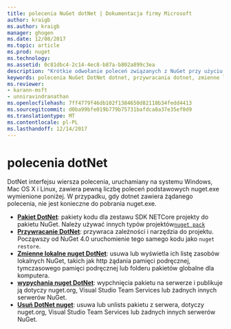 ```yaml
---
title: polecenia NuGet dotNet | Dokumentacja firmy Microsoft
author: kraigb
ms.author: kraigb
manager: ghogen
ms.date: 12/08/2017
ms.topic: article
ms.prod: nuget
ms.technology: 
ms.assetid: 0c81dbc4-2c14-4ec8-b87a-b802a899c3ea
description: "Krótkie odwołanie poleceń związanych z NuGet przy użyciu interfejsu wiersza polecenia platformy dotnet."
keywords: polecenia NuGet DotNet dotnet, przywracania dotnet, zmienne lokalne nuget dotnet, dotnet nuget wypychania, pakowanie dotnet nuget delete
ms.reviewer:
- karann-msft
- unniravindranathan
ms.openlocfilehash: 7ff4779f46db102f1384650d82118b34fedd4413
ms.sourcegitcommit: d0ba99bfe019b779b75731bafdca8a37e35ef0d9
ms.translationtype: MT
ms.contentlocale: pl-PL
ms.lasthandoff: 12/14/2017
---
```

# <a name="dotnet-commands"></a>polecenia dotNet

DotNet interfejsu wiersza polecenia, uruchamiany na systemu Windows, Mac OS X i Linux, zawiera pewną liczbę poleceń podstawowych nuget.exe wymienione poniżej. W przypadku, gdy dotnet zawiera żądanego polecenia, nie jest konieczne do pobrania nuget.exe.

- [**Pakiet DotNet**](https://docs.microsoft.com/dotnet/core/tools/dotnet-pack?tabs=netcore2x): pakiety kodu dla zestawu SDK NETCore projekty do pakietu NuGet. Należy używać innych typów projektów[`nuget pack`](cli-ref-pack.md)
- [**Przywracanie DotNet**](https://docs.microsoft.com/dotnet/core/tools/dotnet-restore?tabs=netcore2x): przywraca zależności i narzędzia do projektu. Począwszy od NuGet 4.0 uruchomienie tego samego kodu jako `nuget restore`.
- [**Zmienne lokalne nuget DotNet**](https://docs.microsoft.com/dotnet/core/tools/dotnet-nuget-locals): usuwa lub wyświetla ich listę zasobów lokalnych NuGet, takich jak http żądania pamięci podręcznej, tymczasowego pamięci podręcznej lub folderu pakietów globalne dla komputera.
- [**wypychania nuget DotNet**](https://docs.microsoft.com/dotnet/core/tools/dotnet-nuget-push): wypchnięcia pakietu na serwerze i publikuje ją dotyczy nuget.org, Visual Studio Team Services lub żadnych innych serwerów NuGet.
- [**Usuń DotNet nuget**](https://docs.microsoft.com/dotnet/core/tools/dotnet-nuget-delete): usuwa lub unlists pakietu z serwera, dotyczy nuget.org, Visual Studio Team Services lub żadnych innych serwerów NuGet.
